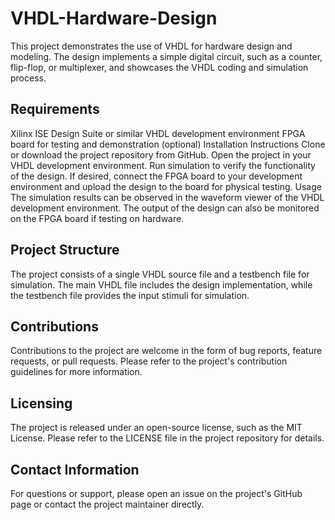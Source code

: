 # VHDL-Hardware-Design

This project demonstrates the use of VHDL for hardware design and modeling. The design implements a simple digital circuit, such as a counter, flip-flop, or multiplexer, and showcases the VHDL coding and simulation process.

## Requirements

Xilinx ISE Design Suite or similar VHDL development environment
FPGA board for testing and demonstration (optional)
Installation Instructions
Clone or download the project repository from GitHub.
Open the project in your VHDL development environment.
Run simulation to verify the functionality of the design.
If desired, connect the FPGA board to your development environment and upload the design to the board for physical testing.
Usage
The simulation results can be observed in the waveform viewer of the VHDL development environment. The output of the design can also be monitored on the FPGA board if testing on hardware.


## Project Structure

The project consists of a single VHDL source file and a testbench file for simulation. The main VHDL file includes the design implementation, while the testbench file provides the input stimuli for simulation.

## Contributions

Contributions to the project are welcome in the form of bug reports, feature requests, or pull requests. Please refer to the project's contribution guidelines for more information.

## Licensing


The project is released under an open-source license, such as the MIT License. Please refer to the LICENSE file in the project repository for details.

## Contact Information

For questions or support, please open an issue on the project's GitHub page or contact the project maintainer directly.

